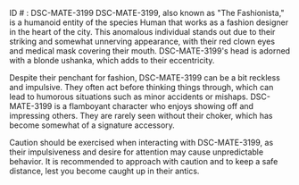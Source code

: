 ID # : DSC-MATE-3199
DSC-MATE-3199, also known as "The Fashionista," is a humanoid entity of the species Human that works as a fashion designer in the heart of the city. This anomalous individual stands out due to their striking and somewhat unnerving appearance, with their red clown eyes and medical mask covering their mouth. DSC-MATE-3199's head is adorned with a blonde ushanka, which adds to their eccentricity.

Despite their penchant for fashion, DSC-MATE-3199 can be a bit reckless and impulsive. They often act before thinking things through, which can lead to humorous situations such as minor accidents or mishaps. DSC-MATE-3199 is a flamboyant character who enjoys showing off and impressing others. They are rarely seen without their choker, which has become somewhat of a signature accessory. 

Caution should be exercised when interacting with DSC-MATE-3199, as their impulsiveness and desire for attention may cause unpredictable behavior. It is recommended to approach with caution and to keep a safe distance, lest you become caught up in their antics.